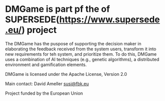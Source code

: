 # DMGame is part pf the of SUPERSEDE(https://www.supersede.eu/) project

The DMGame has the puspose of supporting the decision maker in elaborating the feedback received from the system users, transform it 
into new requirements for teh system, and prioritize them.
To do this, DMGame uses a combination of AI techniques (e.g., genetic algorithms), a distributed environment and gamification elements.

DMGame is licensed under the Apache License, Version 2.0

Main contact: David Ameller susi@fbk.eu

Project funded by the European Union
